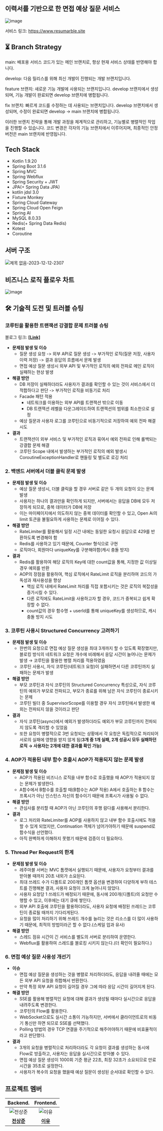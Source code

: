 ## 이력서를 기반으로 한 면접 예상 질문 서비스
![image](https://github.com/Resumarble/Resumarble-Backend/assets/93868431/bfef20b9-235a-4eba-9030-1a536b0ab38a)

서비스 링크: https://www.resumarble.site

## ⏳ Branch Strategy

main: 배포용 서비스 코드가 있는 메인 브랜치로, 항상 현재 서비스 상태를 반영해야 합니다.

develop: 다음 릴리스를 위해 최신 개발이 진행되는 개발 브랜치입니다.

feature 브랜치: 새로운 기능 개발에 사용되는 브랜치입니다. develop 브랜치에서 생성되며, 기능 개발이 완료되면 develop 브랜치에 병합됩니다.

fix 브랜치: 빠르게 코드를 수정하는 데 사용되는 브랜치입니다. develop 브랜치에서 생성되며, 수정이 완료되면 develop -> main 브랜치에 병합됩니다.

이러한 브랜치 전략을 통해 개발 과정을 체계적으로 관리하고, 기능별로 병렬적인 작업을 진행할 수 있습니다. 코드 변경은 각자의 기능 브랜치에서 이루어지며, 최종적인 안정 버전은 main 브랜치에 반영됩니다.

## Tech Stack

- Kotlin 1.9.20
- Spring Boot 3.1.6
- Spring MVC
- Spring Webflux 
- Spring Security + JWT
- JPA(+ Spring Data JPA)
- kotlin jdsl 3.0
- Fixture Monkey
- Spring Cloud Gateway
- Spring Cloud Open Feign
- Spring AI
- MySQL 8.0.33
- Redis(+ Spring Data Redis)
- Kotest
- Coroutine

## 서버 구조

![제목 없음-2023-12-12-2307](https://github.com/Resumarble/Resumarble-Backend/assets/93868431/5961a14f-4674-4c01-a879-9e23347794cf)


## 비즈니스 로직 플로우 차트

![image](https://github.com/Resumarble/Resumarble-Backend/assets/93868431/93a1c481-bdc9-4c46-be09-824cc827381a)

## **🛠️** 기술적 도전 및 트러블 슈팅

### **코루틴을 활용한 트랜잭션 강결합 문제 트러블 슈팅**

블로그 링크: **[[Link]](https://waveofmymind.github.io/posts/about-coroutine/)**

- **문제점 발생 및 이슈**
    - 질문 생성 요청 -> 외부 API로 질문 생성 -> 부가적인 로직(질문 저장, 사용자 이력 저장) -> 결과 응답의 흐름에서 문제 발생
    - 면접 예상 질문 생성시 외부 API 및 부가적인 로직의 예외 전파로 메인 로직이 실패하는 현상 발생
- **해결 방안**
    - DB 저장이 실패하더라도 사용자가 결과를 확인할 수 있는 것이 서비스에서 더 적합하다고 판단 -> 부가적인 로직을 비동기로 처리
    - Facade 패턴 적용
        - 네트워크를 이용하는 외부 API를 트랜잭션 밖으로 이동
        - DB 트랜잭션 레벨을 다운그레이드하여 트랜잭션의 범위를 최소한으로 설정
    - 예상 질문과 사용자 로그를 코루틴으로 비동기적으로 저장하여 예외 전파 해결 시도
- **결과**
    - 트랜잭션이 외부 서비스 및 부가적인 로직과 묶여서 예외 전파로 인해 롤백되는 강결합 문제 해결
    - 코루틴 Scope 내에서 발생하는 부가적인 로직의 예외 발생시 CoroutineExceptionHandler로 핸들링 및 별도로 로깅 처리
 
### 2. 백엔드 서버에서 더블 클릭 문제 발생

- **문제점 발생 및 이슈**
    - 예상 질문 생성시, 더블 클릭을 할 경우 서버로 같은 두 개의 요청이 오는 문제 발생
    - 사용자는 하나의 결과만을 확인하게 되지만, 서버에서는 응답을 DB에 모두 저장하게 되므로, 중복 데이터가 DB에 저장
    - 이는 마이페이지에서 의도하지 않는 중복 데이터를 확인할 수 있고, Open Ai의 limit 토큰을 불필요하게 사용하는 문제로 이어질 수 있다.
- **해결 방안**
    - RateLimiter를 활용해서 일정 시간 내에는 동일한 요청시 응답으로 429를 반환하도록 변경해야 함
    - Redis를 사용하고 있기 때문에, Counter 형식으로 구현
    - 로직마다, 회원마다 uniqueKey를 구분해야함(캐시 충돌 방지)
- **결과**
    - Redis를 활용하여 해당 로직의 Key에 대한 count값을 통해, 지정한 값 이상일 경우 예외를 반환
    - AOP의 장점을 활용하여, 핵심 로직에서 RateLimit 로직을 분리하여 코드의 가독성과 재사용성을 향상
        - 핵심 로직 내에서 RateLimit 처리를 직접 포함시키는 것은 로직의 복잡성을 증가시킬 수 있다.
        - 다른 로직에도 RateLimit을 사용하고자 할 경우, 코드가 중복되고 쉽게 확장할 수 없다.
        - count값의 경우 함수명 + userId를 통해 uniqueKey를 생성하므로, 캐시 충돌 방지 시도

### 3. 코루틴 사용시 Structured Concurrency 고려하기

- **문제점 발생 및 이슈**
    - 한번의 요청으로 면접 예상 질문 생성을 최대 3개까지 할 수 있도록 확장했지만, 블로킹 방식의 네트워크 요청은 개수에 비례해서 응답 시간이 늘어나는 문제가 발생 → 코루틴을 활용한 병렬 처리를 적용하였음
    - 코루틴 사용시, 자식 코루틴(네트워크 요청)이 실패하면서 다른 코루틴까지 실패하는 문제가 발생
- **해결 방안**
    - 부모 코루틴과 자식 코루틴의 Structured Concurrency 특성으로, 자식 코루틴의 예외가 부모로 전파되고, 부모가 종료를 위해 남은 자식 코루틴이 종료시키는 문제
    - 코루틴 빌더 중 SupervisorScope를 이용할 경우 자식 코루틴에서 발생한 예외는 전파되지 않을 것이라고 판단
- **결과**
    - 자식 코루틴(async)에서 예외가 발생하더라도 예외가 부모 코루틴까지 전파되지 않도록 격리할 수 있었음
    - 또한 요청이 병렬적으로 3번 요청되는 상황에서 각 요청은 독립적으로 처리되어 서로의 실패에 영향을 받지 않게 됨(**3개 중 1개 실패, 2개 성공시 모두 실패하던 로직 → 사용자는 2개에 대한 결과를 확인 가능)**
 
### 4. AOP가 적용된 내부 함수 호출시 AOP가 적용되지 않는 문제 발생

- **문제점 발생 및 이슈**
    - AOP가 적용된 비즈니스 로직을 내부 함수로 호출했을 때 AOP가 적용되지 않는 문제가 발생한다.
    - A함수에서 B함수를 호출할 때(B함수는 AOP 적용) A에서 호출하는 B 함수는 프록시가 아닌 인스턴스 자신의 함수이기 때문에 프록시가 사용될 수 없다.
- **해결 방안**
    - 관심사를 분리할 때 AOP가 아닌 코루틴의 후행 람다를 사용해서 분리한다.
- **결과**
    - 로그 처리와 RateLimiter를 AOP를 사용하지 않고 내부 함수 호출시에도 적용할 수 있게 되었지만, Continuation 객체가 넘어가야하기 때문에 suspend로 함수식을 선언했다.
    - 아직 완벽하게 이해하지 못했기 때문에 검증이 더 필요하다.

### 5. Thread Per Request의 한계

- **문제점 발생 및 이슈**
    - 레주마블 서버는 MVC 톰캣에서 실행되기 때문에, 사용자가 요청부터 결과를 받아볼 때까지 20초 내외가 소요된다.
    - 최대 쓰레드 수가 디폴트로 200개인 톰캣 옵션을 변경하여 다양하게 부하 테스트를 진행해본 결과, 사용자 요청이 크게 늘어나지 않았다.
    - 사용자 요청당 1 쓰레드가 배정되기 때문에, 동시에 200개(디폴트)의 요청만 수행할 수 있고, 이후에는 대기 큐에 쌓인다.
    - 외부 API 호출에 코루틴을 활용하더라도, 사용자 요청에 배정된 쓰레드는 코루틴이 종료될 때까지 기다리게된다.
    - 요청을 많이 처리하기 위해 쓰레드 개수를 늘리는 것은 리소스를 더 많이 사용하기 때문에, 최적의 방법이라곤 할 수 없다.(스케일 업과 유사)
- **해결 방안**
    - 스레드 점유 시간이 긴 서비스를 별도의 서버로 분리하여 운영한다.
    - Webflux를 활용하여 스레드를 블로킹 시키지 않는다.(더 확인이 필요하다.)

### 6. 면접 예상 질문 사용성 개선기

- **이슈**
    - 면접 예상 질문을 생성하는 것을 병렬로 처리하더라도, 응답을 내려줄 때에는 모든 외부 API 요청을 취합해서 반환한다.
    - 만약 특정 외부 API 요청이 길어질 경우 그에 따라 응답 시간이 길어지게 된다.
- **해결 방안**
    - SSE를 활용해 병렬적인 요청에 대해 결과가 생성될 때마다 실시간으로 응답을 내려주도록 변경한다.
    - 코루틴의 Flow를 활용한다.
    - WebSocket으로도 실시간 소통이 가능하지만, 서버에서 클라이언트로의 비동기 통신만 하면 되므로 SSE를 선택했다.
    - Polling 방법의 경우 TCP 연결을 주기적으로 해주어야하기 때문에 비효율적이라고 판단했다.
- **결과**
    - 3개의 요청을 병렬적으로 처리하더라도 각 요청이 결과를 생성하는 동시에 Flow로 방출하고, 사용자는 응답을 실시간으로 받아볼 수 있다.
    - 면접 예상 질문 생성이 1000회 기준 평균 22초, 최장 32초가 소요되므로 만료 시간을 35초로 설정한다.
    - 사용자가 복수의 요청을 했을때 예상 질문이 생성된 순서대로 확인할 수 있다.
  

  


## 프로젝트 멤버
| Backend. | Frontend. |
|:---:|:---:|
| ![전상준](https://avatars.githubusercontent.com/u/93868431?v=4) | ![이유](https://avatars.githubusercontent.com/u/48672106?v=4)
| [**전상준**](https://github.com/waveofmymind) | [**이유**](https://github.com/ReturnReason)
